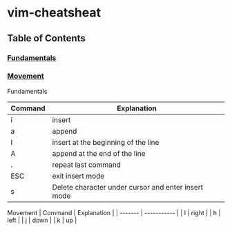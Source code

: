 # vim-cheatsheat

## Table of Contents


### [Fundamentals](#fundamentals)

### [Movement](#movement)

Fundamentals

| Command | Explanation                                         |
| ------- | --------------------------------------------------- |
| i       | insert                                              |
| a       | append                                              |
| I       | insert at the beginning of the line                 |
| A       | append at the end of the line                       |
| .       | repeat last command                                 |
| ESC     | exit insert mode                                    |
| s       | Delete character under cursor and enter insert mode |

Movement
| Command | Explanation |
| ------- | ----------- |
| l | right |
| h | left |
| j | down |
| k | up |
